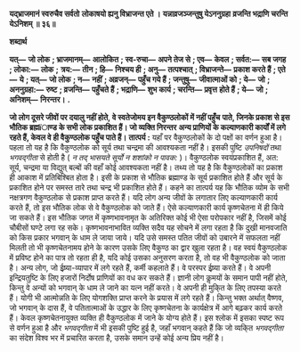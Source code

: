 **यद्भ्राजमानं स्वरुचैव सर्वतो** **लोकाषयो ह्यनु विभ्राजन्त एते ।** **यन्नाव्रजञ्जन्तुषु येऽननुग्रहा** **व्रजन्ति भद्राणि चरन्ति येऽनिशम् ॥ ३६॥** 

**शब्दार्थ** 

**यत्—** **जो लोक** **; भ्राजमानम्—** **आलोकित** **; स्व-रुचा—** **अपने तेज से** **; एव—** **केवल** **; सर्वत:—** **सब जगह** **; लोका:—** **लोक** **;** **त्रय:—** **तीन** **; हि—** **निश्चय ही** **; अनु—** **तत्पश्चात्** **; विभ्राजन्ते—** **प्रकाश करते हैं** **; एते—** **ये** **; यत्—** **जो लोक** **; न—** **नहीं** **; अव्रजन्—** **पहुँच गये हैं** **; जन्तुषु—** **जीवात्माओं को** **; ये—** **जो** **; अननुग्रहा:—** **रुष्ट** **; व्रजन्ति—** **पहुँचते हैं** **; भद्राणि—** **शुभ कार्य** **; चरन्ति—** **प्रवृत्त** **होते हैं** **; ये—** **जो** **; अनिशम्—** **निरन्तर।** **.** 

**जो लोग दूसरे जीवों पर दयालु नहीं होते, वे स्वतेजोमय इन वैकुण्ठलोकों में नहीं पहुँच** **पाते, जिनके प्रकाश से इस भौतिक ब्रह्मïाण्ड के सभी लोक प्रकाशित हैं। जो व्यक्ति निरन्तर** **अन्य प्राणियों के कल्याणकारी कार्यों में लगे रहते हैं, केवल वे ही वैकुण्ठलोक पहुँच पाते हैं।** **तात्पर्य :** यहाँ पर वैकुण्ठलोकों के दो पक्षों का वर्णन हुआ है। पहला तो यह है कि वैकुण्ठलोक को सूर्य तथा चन्द्रमा की आवश्यकता नहीं है। इसकी पुष्टि *उपनिषदों* तथा *भगवद्गीता* से होती है ( *न* *तद् भासयते सूर्यो न शशांको न पावक:* )। वैकुण्ठलोक स्वयंप्रकाशित हैं, अत: सूर्य, चन्द्रमा या विद्युत् बल्बों की वहाँ कोई आवश्यकता नहीं है। तथ्य तो यह है कि वैकुण्ठलोकों का प्रकाश ही आकाश में प्रतिबिश्बित होता है। इसी के प्रकाश से भौतिक ब्रह्माण्ड के सूर्य प्रकाशित होते हैं और सूर्य के प्रकाशित होने पर समस्त तारे तथा चन्द्र भी प्रकाशित होते हैं। कहने का तात्पर्य यह कि भौतिक व्योम के सभी नक्षत्रगण वैकुण्ठलोक से प्रकाश प्राप्त करते हैं। यदि लोग अन्य जीवों के लगातार लिए कल्याणकारी कार्य करते हैं, तो इस भौतिक लोक से वे वैकुण्ठलोक को जाते हैं। ऐसे कल्याणकारी कार्य कृष्णचेतना में ही किये जा सकते हैं। इस भौतिक जगत में कृष्णभावनामृत के अतिरिक्त कोई भी ऐसा परोपकार नहीं है, जिसमें कोई चौबीसों घण्टे लगा रह सके। कृष्णभावनाभावित व्यक्ति सदैव यह सोचने में लगा रहता है कि दुखी मानवजाति को किस प्रकार भगवान् के धाम ले जाया जाये। यदि उसे समस्त पतित जीवों को उबारने में सफलता नहीं मिलती तो भी कृष्णचेतनामय होने के कारण उसके लिए वैकुण्ठ का द्वार खुला रहता है। वह स्वयं वैकुण्ठलोक में प्रविष्ट होने का पात्र तो रहता ही है, यदि कोई उसका अनुसरण करता है, तो वह भी वैकुण्ठलोक को जाता है। अन्य लोग, जो ईष्र्या-व्यापार में लगे रहते हैं, कर्मी कहलाते हैं। वे परस्पर ईष्र्या करते हैं। वे अपनी इन्द्रियतुष्टि के लिए हजारों निर्दोष प्राणियों का वध कर सकते हैं। ज्ञानी लोग कॢमयों के समान पापी नहीं होते, किन्तु वे अन्यों को भगवान् के धाम ले जाने का यत्न नहीं करते। वे अपनी ही मुकि्त के लिए तपस्या करते हैं। योगी भी आत्मोन्नति के लिए योगशक्ति प्राप्त करने के प्रयास में लगे रहते हैं। किन्तु भक्त अर्थात् वैष्णव, जो भगवान् के दास हैं, वे पतितात्माओं के उद्धार के लिए कृष्णचेतना के कार्यक्षेत्र में आगे बढ़कर कार्य करते हैं। केवल कृष्णचेतनायुक्त व्यक्ति ही वैकुण्ठलोक में जाने के योग्य होते हैं। इस श्लोक में इसका स्पष्ट रूप से वर्णन हुआ है और *भगवद्गीता* में भी इसकी पुष्टि हुई है, जहाँ भगवान् कहते हैं कि जो व्यकि्त *भगवद्गीता* का संदेश विश्व भर में प्रचारित करता है, उसके समान उन्हें कोई अन्य प्रिय नहीं है।  